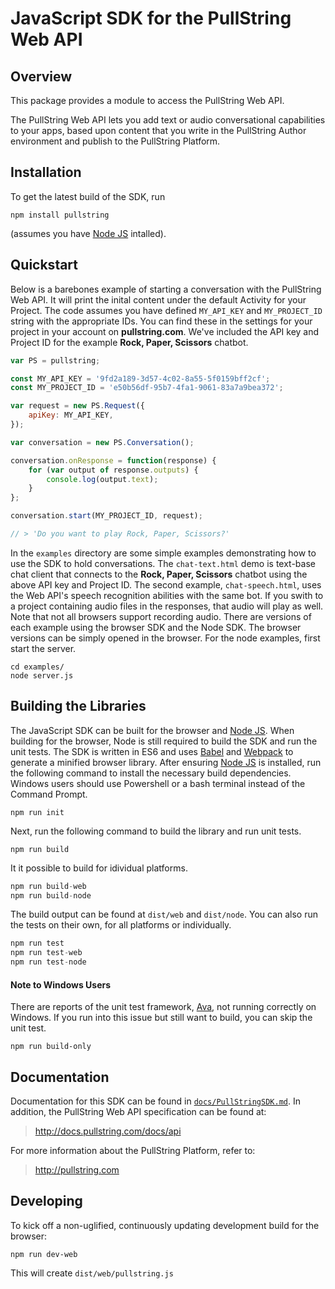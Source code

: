 # JavaScript SDK for the PullString Web API

## Overview

This package provides a module to access the PullString Web API.

The PullString Web API lets you add text or audio conversational capabilities to your apps, based upon content that you
write in the PullString Author environment and publish to the PullString Platform.

## Installation

To get the latest build of the SDK, run 
```
npm install pullstring
```
(assumes you have [Node JS](https://nodejs.org) intalled).

## Quickstart

Below is a barebones example of starting a conversation with the PullString Web API.  It will print the inital content under
the default Activity for your Project. The code assumes you have defined `MY_API_KEY` and `MY_PROJECT_ID` string with
the appropriate IDs.  You can find these in the settings for your project in your account on **pullstring.com**.
We've included the API key and Project ID for the example **Rock, Paper, Scissors** chatbot.

```js
var PS = pullstring;

const MY_API_KEY = '9fd2a189-3d57-4c02-8a55-5f0159bff2cf';
const MY_PROJECT_ID = 'e50b56df-95b7-4fa1-9061-83a7a9bea372';

var request = new PS.Request({
    apiKey: MY_API_KEY,
});

var conversation = new PS.Conversation();

conversation.onResponse = function(response) {
    for (var output of response.outputs) {
        console.log(output.text);
    }
};

conversation.start(MY_PROJECT_ID, request);

// > 'Do you want to play Rock, Paper, Scissors?'
```

In the `examples` directory are some simple examples demonstrating how to use the SDK to hold conversations.
The `chat-text.html` demo is text-base chat client that connects to the **Rock, Paper, Scissors** chatbot using the
above API key and Project ID. The second example, `chat-speech.html`, uses the Web API's speech recognition abilities
with the same bot. If you swith to a project containing audio files in the responses, that audio will play as well. Note
that not all browsers support recording audio. There are versions of each example using the browser SDK and the Node
SDK. The browser versions can be simply opened in the browser. For the node examples, first start the server.

```
cd examples/
node server.js
```

## Building the Libraries

The JavaScript SDK can be built for the browser and [Node JS](https://nodejs.org/en/). When building for the browser, Node is still required to build the SDK and run the unit tests. The SDK is written in ES6 and uses [Babel](http://babeljs.io/) and [Webpack](https://webpack.github.io/) to generate a minified browser library. After ensuring [Node JS](https://nodejs.org/en/) is installed, run the following command to install the necessary build dependencies. Windows users should use Powershell or a bash terminal instead of the Command Prompt.

```
npm run init
```

Next, run the following command to build the library and run unit tests.

```
npm run build
```

It it possible to build for idividual platforms.

```js
npm run build-web
npm run build-node
```

The build output can be found at `dist/web` and `dist/node`. You can also run
the tests on their own, for all platforms or individually.

```js
npm run test
npm run test-web
npm run test-node
```

#### Note to Windows Users
There are reports of the unit test framework, [Ava](https://github.com/avajs/ava), not running correctly on Windows.  If you run into this issue but still want to build, you can skip the unit test.
```
npm run build-only
```

## Documentation

Documentation for this SDK can be found in [`docs/PullStringSDK.md`](docs/PullStringSDK.md). In addition, the PullString Web API specification can be
found at:

> http://docs.pullstring.com/docs/api

For more information about the PullString Platform, refer to:

> http://pullstring.com

## Developing

To kick off a non-uglified, continuously updating development build for the browser:

```
npm run dev-web
```

This will create `dist/web/pullstring.js`
